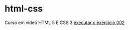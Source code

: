 # html-css
 Curso em video HTML 5 E CSS 3
 <a href="https://luaabydyas.github.io/html-css/exercicios/002ex/">executar o exercício 002</a>
